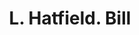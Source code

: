 ---
doi: 10.7916/D81Z5GCM
date_other: '1870'
date_other_textual: 1870-1879
form: printed ephemera
genre:
- Invoices
name:
- L. Hatfield
object_in_context_url: https://biggert.cul.columbia.edu/items/view/ave_biggert_00415
subject_hierarchical_geographic:
- Boston, Massachusetts, United States
subject_name:
- L. Hatfield
title: L. Hatfield. Bill
sort_title: L. Hatfield. Bill
call_number: ave_biggert_00415
coordinates:
- 42.35805555555556,-71.06361111111111
pid: ave_biggert_00415
identifiers: ave_biggert_00415
canvas_id: ldpd:395689
permalink: "/items/ave_biggert_00415/"
layout: iiif-image-page
---